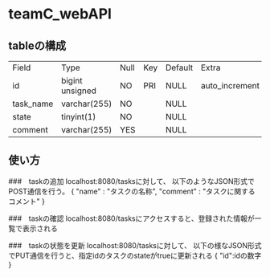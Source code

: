 # teamC_webAPI

## tableの構成
|           |                 |      |     |         |                | 
| --------- | --------------- | ---- | --- | ------- | -------------- | 
| Field     | Type            | Null | Key | Default | Extra          | 
| id        | bigint unsigned | NO   | PRI | NULL    | auto_increment | 
| task_name | varchar(255)    | NO   |     | NULL    |                | 
| state     | tinyint(1)      | NO   |     | NULL    |                | 
| comment   | varchar(255)    | YES  |     | NULL    |                | 

## 使い方
###　taskの追加
localhost:8080/tasksに対して、
以下のようなJSON形式でPOST通信を行う。
{
	"name" : "タスクの名称",
	"comment" : "タスクに関するコメント"
}

###　taskの確認
localhost:8080/tasksにアクセスすると、登録された情報が一覧で表示される

###　taskの状態を更新
localhost:8080/tasksに対して、
以下の様なJSON形式でPUT通信を行うと、指定idのタスクのstateがtrueに更新される
{
	"id":idの数字
}
